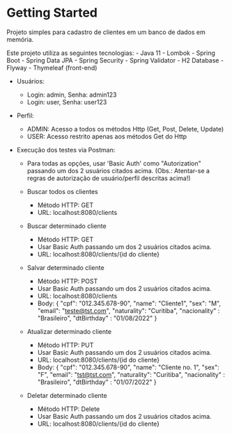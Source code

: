 # Getting Started

Projeto simples para cadastro de clientes em um banco de dados em memória.

Este projeto utiliza as seguintes tecnologias:
    - Java 11
    - Lombok
    - Spring Boot
    - Spring Data JPA
    - Spring Security
    - Spring Validator
    - H2 Database
    - Flyway
    - Thymeleaf (front-end)

- Usuários:
    * Login: admin, Senha: admin123
    * Login: user, Senha: user123

- Perfil:
    * ADMIN: Acesso a todos os métodos Http (Get, Post, Delete, Update)
    * USER: Acesso restrito apenas aos métodos Get do Http

- Execução dos testes via Postman:

    - Para todas as opções, usar 'Basic Auth' como "Autorization" passando um dos 2 usuários citados acima.
    (Obs.: Atentar-se a regras de autorização de usuário/perfil descritas acima!)

    * Buscar todos os clientes
        - Método HTTP: GET
        - URL: localhost:8080/clients

    * Buscar determinado cliente
        - Método HTTP: GET
        - Usar Basic Auth passando um dos 2 usuários citados acima.
        - URL: localhost:8080/clients/{id do cliente}

    * Salvar determinado cliente
        - Método HTTP: POST
        - Usar Basic Auth passando um dos 2 usuários citados acima.
        - URL: localhost:8080/clients
        - Body: 
            {
                "cpf": "012.345.678-90",
                "name": "Cliente1",
                "sex": "M",
                "email": "teste@tst.com",
                "naturality": "Curitiba",
                "nacionality" : "Brasileiro",
                "dtBirthday" : "01/08/2022"
            }

    * Atualizar determinado cliente
        - Método HTTP: PUT
        - Usar Basic Auth passando um dos 2 usuários citados acima.
        - URL: localhost:8080/clients/{id do cliente}
        - Body: 
            {
                "cpf": "012.345.678-90",
                "name": "Cliente no. 1",
                "sex": "F",
                "email": "tst@tst.com",
                "naturality": "Curitiba",
                "nacionality" : "Brasileiro",
                "dtBirthday" : "01/07/2022"
            }

    * Deletar determinado cliente
        - Método HTTP: Delete
        - Usar Basic Auth passando um dos 2 usuários citados acima.
        - URL: localhost:8080/clients/{id do cliente}

